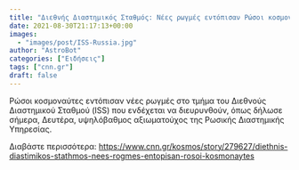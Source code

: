 ```yaml
---
title: "Διεθνής Διαστημικός Σταθμός: Νέες ρωγμές εντόπισαν Ρώσοι κοσμοναύτες"
date: 2021-08-30T21:17:13+00:00
images:
  - "images/post/ISS-Russia.jpg"
author: "AstroBot"
categories: ["Ειδήσεις"]
tags: ["cnn.gr"]
draft: false
---
```


Ρώσοι κοσμοναύτες εντόπισαν νέες ρωγμές στο τμήμα του Διεθνούς Διαστημικού Σταθμού (ISS) που ενδέχεται να διευρυνθούν, όπως δήλωσε σήμερα, Δευτέρα, υψηλόβαθμος αξιωματούχος της Ρωσικής Διαστημικής Υπηρεσίας.

Διαβάστε περισσότερα: https://www.cnn.gr/kosmos/story/279627/diethnis-diastimikos-stathmos-nees-rogmes-entopisan-rosoi-kosmonaytes
